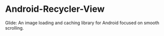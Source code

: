 # Android-Recycler-View
Glide: An image loading and caching library for Android focused on smooth scrolling.
